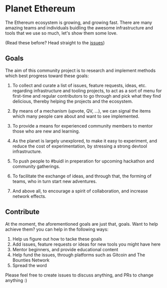 # Planet Ethereum
The Ethereum ecosystem is growing, and growing fast. There are many amazing teams and individuals buidling the awesome infrastructure and tools that we use so much, let's show them some love.

(Read these before? Head straight to the [issues](ETHBerlin.md))

## Goals
The aim of this community project is to research and implement methods which best progress toward these goals:

1. To collect and curate a list of issues, feature requests, ideas, etc. regarding infrastructure and tooling projects, to act as a sort of menu for first-time and regular contributors to go through and pick what they find delicious, thereby helping the projects and the ecosystem.

2. By means of a mechanism (upvote, QV, ...), we can signal the items which many people care about and want to see implemented.

3. To provide a means for experienced community members to mentor those who are new and learning.

4. As the planet is largely unexplored, to make it easy to experiment, and reduce the cost of experimentation, by stressing a strong devtool infrastructure.

5. To push people to #buidl in preperation for upcoming hackathon and community gatherings.

6. To facilitate the exchange of ideas, and through that, the forming of teams, who in turn start new adventures.

7. And above all, to encourage a spirit of collaboration, and increase network effects.

## Contribute
At the moment, the aforementioned goals are just that, goals. Want to help achieve them? you can help in the following ways:

1. Help us figure out how to tacke these goals
2. Add issues, feature requests or ideas for new tools you might have here
3. Mentor beginners, and provide educational content
4. Help fund the issues, through platforms such as Gitcoin and The Bounties Network
5. Spread the word

Please feel free to create issues to discuss anything, and PRs to change anything :)
